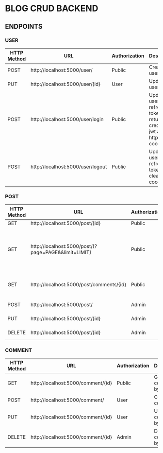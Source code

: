 # BLOG CRUD BACKEND

## ENDPOINTS

### USER

| HTTP Method | URL | Authorization | Description |
|---|---|---|---|
| POST | http://localhost:5000/user/ | Public | Create new user |
| PUT | http://localhost:5000/user/{id} | User | Update user by ID |
| POST | http://localhost:5000/user/login | Public | Update user refresh token and returns credential jwt and httpOnly cookie |
| POST | http://localhost:5000/user/logout | Public | Update user refresh token and clears cookie |


### POST

| HTTP Method | URL | Authorization | Description |
|---|---|---|---|
| GET | http://localhost:5000/post/{id} | Public | Get post by ID |
| GET | http://localhost:5000/post/{?page=PAGE&&limit=LIMIT} | Public | Get multiple posts chronologically by limit and advanced a set number of pages |
| GET | http://localhost:5000/post/comments/{id} | Public | Get all comments for a post by post ID |
| POST | http://localhost:5000/post/ | Admin | Create new post |
| PUT | http://localhost:5000/post/{id} | Admin | Update post by ID |
| DELETE | http://localhost:5000/post/{id} | Admin | Delete post by ID |



### COMMENT

| HTTP Method | URL | Authorization | Description |
|---|---|---|---|
| GET | http://localhost:5000/comment/{id} | Public | Get comment by ID |
| POST | http://localhost:5000/comment/ | User | Create new comment |
| PUT | http://localhost:5000/comment/{id} | User | Update comment by ID |
| DELETE | http://localhost:5000/comment/{id} | Admin | Delete comment by ID |
